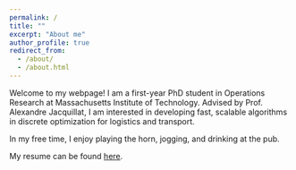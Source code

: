 ```yaml
---
permalink: /
title: ""
excerpt: "About me"
author_profile: true
redirect_from: 
  - /about/
  - /about.html
---
```


Welcome to my webpage! I am a first-year PhD student in Operations Research at Massachusetts Institute of Technology. Advised by Prof. Alexandre Jacquillat, I am interested in developing fast, scalable algorithms in discrete optimization for logistics and transport.

In my free time, I enjoy playing the horn, jogging, and drinking at the pub.

My resume can be found [here](/files/resume_20230117.pdf).
